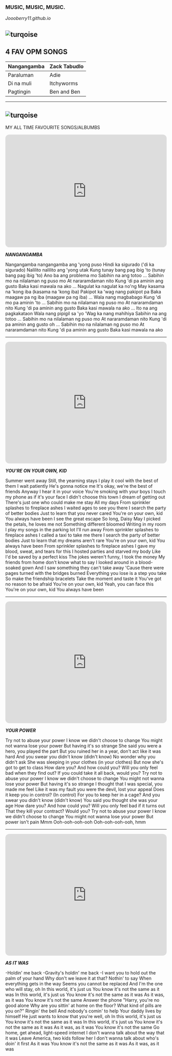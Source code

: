 ### MUSIC, MUSIC, MUSIC.
*Joooberry11.github.io*

![turqoise](https://encrypted-tbn0.gstatic.com/images?q=tbn:ANd9GcTkpM24HLxHSyouePYYB6f5QuDETUn-zGuotg&usqp=CAU) 
---
4 FAV OPM SONGS
---

| Nangangamba | Zack Tabudlo |
|---------------|-----------------------------|
| Paraluman | Adie |
| Di na muli | Itchyworms |
| Pagtingin | Ben and Ben | 

---
![turqoise](https://i.pinimg.com/736x/23/cc/de/23ccdec4c410ac2a222506af50ddcba8.jpg)
---

MY ALL TIME FAVOURITE SONGS/ALBUMBS

<iframe style="border-radius:12px" src="https://open.spotify.com/embed/track/1dcNEEtODRVZEevQ20Cgmy?utm_source=generator" width="100%" height="352" frameBorder="0" allowfullscreen="" allow="autoplay; clipboard-write; encrypted-media; fullscreen; picture-in-picture" loading="lazy"></iframe>

***NANGANGAMBA***

 Nangangamba nangangamba ang 'yong puso
Hindi ka sigurado ('di ka sigurado)
Nalilito nalilito ang 'yong utak
Kung tunay bang pag ibig 'to (tunay bang pag ibig 'to)
 Ano ba ang problema mo
Sabihin na ang totoo
… Sabihin mo na nilalaman ng puso mo
At nararamdaman nito
Kung 'di pa aminin ang gusto
Baka kasi mawala na ako
… Nagulat ka nagulat ka no'ng
May kasama na 'kong iba (kasama na 'kong iba)
Pakipot ka 'wag nang pakipot pa
Baka maagaw pa ng iba (maagaw pa ng iba)
… Wala nang magbabago
Kung 'di mo pa aminin 'to
… Sabihin mo na nilalaman ng puso mo
At nararamdaman nito
Kung 'di pa aminin ang gusto
Baka kasi mawala na ako
… Ito na ang pagkakataon
Wala nang pipigil sa 'yo
'Wag ka nang mahihiya
Sabihin na ang totoo
… Sabihin mo na nilalaman ng puso mo
At nararamdaman nito
Kung 'di pa aminin ang gusto oh
… Sabihin mo na nilalaman ng puso mo
At nararamdaman nito
Kung 'di pa aminin ang gusto
Baka kasi mawala na ako

---

<iframe style="border-radius:12px" src="https://open.spotify.com/embed/artist/06HL4z0CvFAxyc27GXpf02?utm_source=generator" width="100%" height="380" frameBorder="0" allowfullscreen="" allow="autoplay; clipboard-write; encrypted-media; fullscreen; picture-in-picture" loading="lazy"></iframe>

***YOU'RE ON YOUR OWN, KID***

Summer went away
Still, the yearning stays
I play it cool with the best of them
I wait patiently
He's gonna notice me
It's okay, we're the best of friends
Anyway
I hear it in your voice
You're smoking with your boys
I touch my phone as if it's your face
I didn't choose this town
I dream of getting out
There's just one who could make me stay
All my days
From sprinkler splashes to fireplace ashes
I waited ages to see you there
I search the party of better bodies
Just to learn that you never cared
You're on your own, kid
You always have been
I see the great escape
So long, Daisy May
I picked the petals, he loves me not
Something different bloomed
Writing in my room
I play my songs in the parking lot
I'll run away
From sprinkler splashes to fireplace ashes
I called a taxi to take me there
I search the party of better bodies
Just to learn that my dreams aren't rare
You're on your own, kid
You always have been
From sprinkler splashes to fireplace ashes
I gave my blood, sweat, and tears for this
I hosted parties and starved my body
Like I'd be saved by a perfect kiss
The jokes weren't funny, I took the money
My friends from home don't know what to say
I looked around in a blood-soaked gown
And I saw something they can't take away
'Cause there were pages turned with the bridges burned
Everything you lose is a step you take
So make the friendship bracelets
Take the moment and taste it
You've got no reason to be afraid
You're on your own, kid
Yeah, you can face this
You're on your own, kid
You always have been

---

<iframe style="border-radius:12px" src="https://open.spotify.com/embed/album/0JGOiO34nwfUdDrD612dOp?utm_source=generator" width="100%" height="380" frameBorder="0" allowfullscreen="" allow="autoplay; clipboard-write; encrypted-media; fullscreen; picture-in-picture" loading="lazy"></iframe>

***YOUR POWER***

Try not to abuse your power
I know we didn't choose to change
You might not wanna lose your power
But having it's so strange
She said you were a hero, you played the part
But you ruined her in a year, don't act like it was hard
And you swear you didn't know (didn't know)
No wonder why you didn't ask
She was sleeping in your clothes (in your clothes)
But now she's got to get to class
How dare you?
And how could you?
Will you only feel bad when they find out?
If you could take it all back, would you?
Try not to abuse your power
I know we didn't choose to change
You might not wanna lose your power
But having it's so strange
I thought that I was special, you made me feel
Like it was my fault you were the devil, lost your appeal
Does it keep you in control? (In control)
For you to keep her in a cage?
And you swear you didn't know (didn't know)
You said you thought she was your age
How dare you?
And how could you?
Will you only feel bad if it turns out
That they kill your contract?
Would you?
Try not to abuse your power
I know we didn't choose to change
You might not wanna lose your power
But power isn't pain
Mmm
Ooh-ooh-ooh-ooh
Ooh-ooh-ooh-ooh, hmm

---

<iframe style="border-radius:12px" src="https://open.spotify.com/embed/album/5r36AJ6VOJtp00oxSkBZ5h?utm_source=generator" width="100%" height="380" frameBorder="0" allowfullscreen="" allow="autoplay; clipboard-write; encrypted-media; fullscreen; picture-in-picture" loading="lazy"></iframe>

***AS IT WAS***

-Holdin' me back
-Gravity's holdin' me back
-I want you to hold out the palm of your hand
Why don't we leave it at that?
Nothin' to say
When everything gets in the way
Seems you cannot be replaced
And I'm the one who will stay, oh
In this world, it's just us
You know it's not the same as it was
In this world, it's just us
You know it's not the same as it was
As it was, as it was
You know it's not the same
Answer the phone
"Harry, you're no good alone
Why are you sittin' at home on the floor?
What kind of pills are you on?"
Ringin' the bell
And nobody's comin' to help
Your daddy lives by himself
He just wants to know that you're well, oh
In this world, it's just us
You know it's not the same as it was
In this world, it's just us
You know it's not the same as it was
As it was, as it was
You know it's not the same
Go home, get ahead, light-speed internet
I don't wanna talk about the way that it was
Leave America, two kids follow her
I don't wanna talk about who's doin' it first
As it was
You know it's not the same as it was
As it was, as it was




